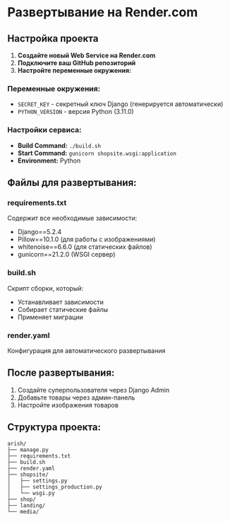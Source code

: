 # Развертывание на Render.com

## Настройка проекта

1. **Создайте новый Web Service на Render.com**
2. **Подключите ваш GitHub репозиторий**
3. **Настройте переменные окружения:**

### Переменные окружения:
- `SECRET_KEY` - секретный ключ Django (генерируется автоматически)
- `PYTHON_VERSION` - версия Python (3.11.0)

### Настройки сервиса:
- **Build Command:** `./build.sh`
- **Start Command:** `gunicorn shopsite.wsgi:application`
- **Environment:** Python

## Файлы для развертывания:

### requirements.txt
Содержит все необходимые зависимости:
- Django==5.2.4
- Pillow==10.1.0 (для работы с изображениями)
- whitenoise==6.6.0 (для статических файлов)
- gunicorn==21.2.0 (WSGI сервер)

### build.sh
Скрипт сборки, который:
- Устанавливает зависимости
- Собирает статические файлы
- Применяет миграции

### render.yaml
Конфигурация для автоматического развертывания

## После развертывания:

1. Создайте суперпользователя через Django Admin
2. Добавьте товары через админ-панель
3. Настройте изображения товаров

## Структура проекта:
```
arish/
├── manage.py
├── requirements.txt
├── build.sh
├── render.yaml
├── shopsite/
│   ├── settings.py
│   ├── settings_production.py
│   └── wsgi.py
├── shop/
├── landing/
└── media/
``` 
